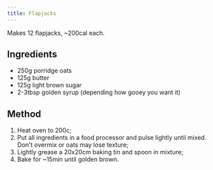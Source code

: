 ```yaml
---
title: Flapjacks
---
```


Makes 12 flapjacks, \~200cal each.

## Ingredients

-   250g porridge oats
-   125g butter
-   125g light brown sugar
-   2-3tbsp golden syrup (depending how gooey you want it)

## Method

1.  Heat oven to 200c;
2.  Put all ingredients in a food processor and pulse lightly until mixed. Don't overmix or oats may lose texture;
3.  Lightly grease a 20x20cm baking tin and spoon in mixture;
4.  Bake for \~15min until golden brown.
